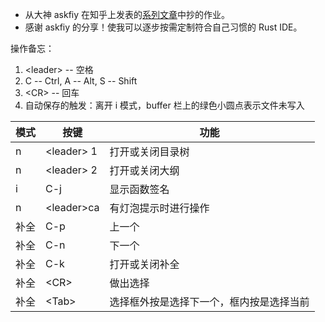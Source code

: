- 从大神 askfiy 在知乎上发表的[系列文章](https://www.zhihu.com/column/c_1501743718332153856)中抄的作业。
- 感谢 askfiy 的分享！使我可以逐步按需定制符合自己习惯的 Rust IDE。


操作备忘：
1. \<leader\> -- 空格
2. C -- Ctrl, A -- Alt, S -- Shift
3. \<CR\> -- 回车
4. 自动保存的触发：离开 i 模式，buffer 栏上的绿色小圆点表示文件未写入


|模式|按键|功能|
|--|--|--|
|n|\<leader\> 1|打开或关闭目录树|
|n|\<leader\> 2|打开或关闭大纲|
|i|C-j|显示函数签名|
|n|\<leader\>ca|有灯泡提示时进行操作|
|补全|C-p|上一个|
|补全|C-n|下一个|
|补全|C-k|打开或关闭补全|
|补全|\<CR\>|做出选择|
|补全|\<Tab\>|选择框外按是选择下一个，框内按是选择当前|
